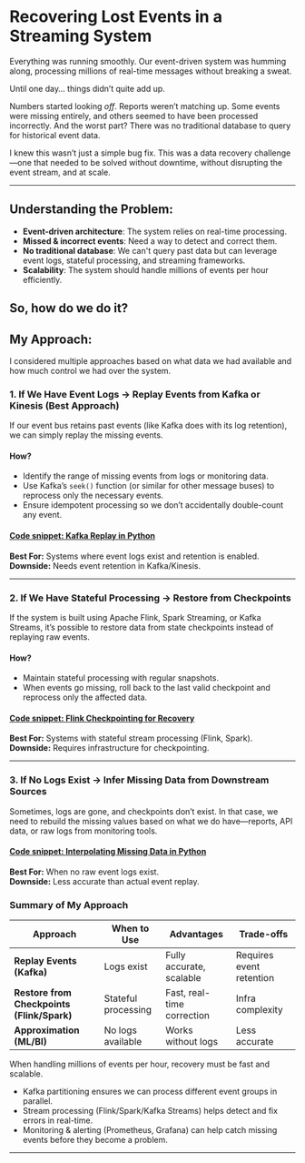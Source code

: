 # Recovering Lost Events in a Streaming System 

Everything was running smoothly. Our event-driven system was humming along, processing millions of real-time messages without breaking a sweat.  

Until one day… things didn’t quite add up.  

Numbers started looking *off*. Reports weren’t matching up. Some events were missing entirely, and others seemed to have been processed incorrectly. And the worst part? There was no traditional database to query for historical event data.  

I knew this wasn’t just a simple bug fix. This was a data recovery challenge—one that needed to be solved without downtime, without disrupting the event stream, and at scale.  

---

## Understanding the Problem:  

- **Event-driven architecture**: The system relies on real-time processing.
- **Missed & incorrect events**: Need a way to detect and correct them.
- **No traditional database**: We can't query past data but can leverage event logs, stateful processing, and streaming frameworks.
- **Scalability**: The system should handle millions of events per hour efficiently.

So, how do we do it? 
---

##  My Approach: 

I considered multiple approaches based on what data we had available and how much control we had over the system.  

### 1. If We Have Event Logs → Replay Events from Kafka or Kinesis  (Best Approach)

If our event bus retains past events (like Kafka does with its log retention), we can simply replay the missing events.  

#### How?  
- Identify the range of missing events from logs or monitoring data.  
- Use Kafka’s `seek()` function (or similar for other message buses) to reprocess only the necessary events.  
- Ensure idempotent processing so we don’t accidentally double-count any event.  

#### [Code snippet: Kafka Replay in Python](https://github.com/Junaid-M0hammed/Event-driven-system-/blob/main/_Kafka%20Replay.ipynb) 

**Best For:** Systems where event logs exist and retention is enabled.  
**Downside:** Needs event retention in Kafka/Kinesis.  

---

### 2. If We Have Stateful Processing → Restore from Checkpoints  

If the system is built using Apache Flink, Spark Streaming, or Kafka Streams, it’s possible to restore data from state checkpoints instead of replaying raw events.  

#### How?  
- Maintain stateful processing with regular snapshots.  
- When events go missing, roll back to the last valid checkpoint and reprocess only the affected data.  

#### [Code snippet: Flink Checkpointing for Recovery](https://github.com/Junaid-M0hammed/Event-driven-system-/blob/main/_Flink_Checkpointing.ipynb)  
**Best For:** Systems with stateful stream processing (Flink, Spark).  
**Downside:** Requires infrastructure for checkpointing.  

---

### 3. If No Logs Exist → Infer Missing Data from Downstream Sources  

Sometimes, logs are gone, and checkpoints don’t exist. In that case, we need to rebuild the missing values based on what we do have—reports, API data, or raw logs from monitoring tools.  

#### [Code snippet: Interpolating Missing Data in Python](https://github.com/Junaid-M0hammed/Event-driven-system-/blob/main/Interpolating.ipynb)  
**Best For:** When no raw event logs exist.  
**Downside:** Less accurate than actual event replay.  

### Summary of My Approach
| **Approach**             | **When to Use** | **Advantages** | **Trade-offs** |
|-------------------------|---------------|----------------|---------------|
| **Replay Events (Kafka)** | Logs exist | Fully accurate, scalable | Requires event retention |
| **Restore from Checkpoints (Flink/Spark)** | Stateful processing | Fast, real-time correction | Infra complexity |
| **Approximation (ML/BI)** | No logs available | Works without logs | Less accurate |

When handling millions of events per hour, recovery must be fast and scalable.  

- Kafka partitioning ensures we can process different event groups in parallel.  
- Stream processing (Flink/Spark/Kafka Streams) helps detect and fix errors in real-time.  
- Monitoring & alerting (Prometheus, Grafana) can help catch missing events before they become a problem.  

---
